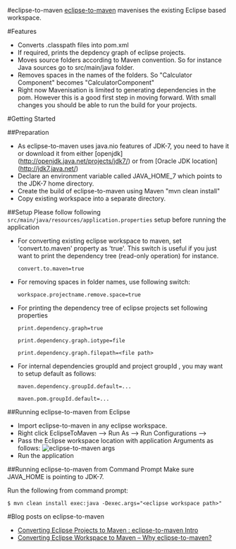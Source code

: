#eclipse-to-maven
[eclipse-to-maven](https://github.com/vashishthask/eclipse-to-maven/) mavenises the existing Eclipse based workspace.

#Features

* Converts .classpath files into pom.xml
* If required, prints the depdency graph of eclipse projects.
* Moves source folders according to Maven convention. So for instance Java sources go to src/main/java folder.
* Removes spaces in the names of the folders. So "Calculator Component" becomes "CalculatorComponent"
* Right now Mavenisation is limited to generating dependencies in the pom. However this is a good first step in moving forward. With small changes you should be able to run the build for your projects.

#Getting Started

##Preparation
* As eclipse-to-maven uses java.nio features of JDK-7, you need to have it or download it from either [openjdk] (http://openjdk.java.net/projects/jdk7/) or from [Oracle JDK location] (http://jdk7.java.net/)
* Declare an environment variable called JAVA_HOME_7 which points to the JDK-7 home directory.
* Create the build of eclipse-to-maven using Maven "mvn clean install"
* Copy existing workspace into a separate directory.

##Setup
Please follow following `src/main/java/resources/application.properties` setup before running the application
* For converting existing eclipse workspace to maven, set 'convert.to.maven' property as 'true'. This switch is useful if you just want to print the dependency tree (read-only operation) for instance.

    `convert.to.maven=true`

* For removing spaces in folder names, use following switch:

    `workspace.projectname.remove.space=true`

* For printing the dependency tree of eclipse projects set following properties

    `print.dependency.graph=true`
    
    `print.dependency.graph.iotype=file`
    
    `print.dependency.graph.filepath=<file path>`

* For internal dependencies groupId and project groupId , you may want to setup default as follows:

	`maven.dependency.groupId.default=...`

	`maven.pom.groupId.default=...`

##Running eclipse-to-maven from Eclipse

* Import eclipse-to-maven in any eclipse workspace.
* Right click EclipseToMaven --> Run As --> Run Configurations --> 
* Pass the Eclipse workspace location with application Arguments as follows:
![eclipse-to-maven args](http://sampreshan.svashishtha.com/wp-content/uploads/2012/04/eclipse-to-maven-2.png)
* Run the application



##Running eclipse-to-maven from Command Prompt
Make sure JAVA_HOME is pointing to JDK-7.

Run the following from command prompt:

	$ mvn clean install exec:java -Dexec.args="<eclipse workspace path>"
	
#Blog posts on eclipse-to-maven
* [Converting Eclipse Projects to Maven : eclipse-to-maven Intro](http://sampreshan.svashishtha.com/2012/04/12/converting-eclipse-projects-to-maven-eclipse-to-maven-intro/)
* [Converting Eclipse Workspace to Maven – Why eclipse-to-maven?](http://sampreshan.svashishtha.com/2012/04/30/converting-eclipse-workspace-to-maven-why-eclipse-to-maven/)

